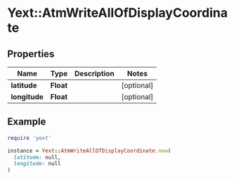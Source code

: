 # Yext::AtmWriteAllOfDisplayCoordinate

## Properties

| Name | Type | Description | Notes |
| ---- | ---- | ----------- | ----- |
| **latitude** | **Float** |  | [optional] |
| **longitude** | **Float** |  | [optional] |

## Example

```ruby
require 'yext'

instance = Yext::AtmWriteAllOfDisplayCoordinate.new(
  latitude: null,
  longitude: null
)
```


